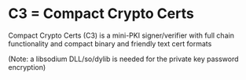 
# C3 = Compact Crypto Certs

Compact Crypto Certs (C3) is a mini-PKI signer/verifier with full chain functionality and compact binary and friendly text cert formats

(Note: a libsodium DLL/so/dylib is needed for the private key password encryption)